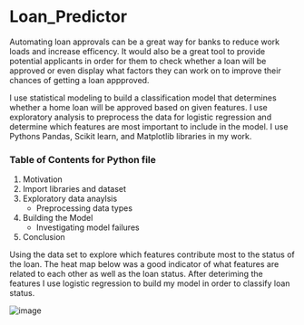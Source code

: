 # Loan_Predictor

Automating loan approvals can be a great way for banks to reduce work loads and increase efficency. It would also be a great tool to provide potential applicants in order for them to check whether a loan will be approved or even display what factors they can work on to improve their chances of getting a loan appproved.

I use statistical modeling to build a classification model that determines whether a home loan will be approved based on given features. I use exploratory analysis to preprocess the data for logistic regression and determine which features are most important to include in the model. I use Pythons Pandas, Scikit learn, and Matplotlib libraries in my work.

### Table of Contents for Python file
1. Motivation
2. Import libraries and dataset
3. Exploratory data anaylsis
    * Preprocessing data types
4. Building the Model
    * Investigating model failures
6. Conclusion

Using the data set to explore which features contribute most to the status of the loan. The heat map below was a good indicator of what features are related to each other as well as the loan status. After deteriming the features I use logistic regression to build my model in order to classify loan status.

![image](https://github.com/nmaniar9/Loan_Predictor/assets/44175458/681aaf00-b92b-49e5-af78-f655d6016fac)



